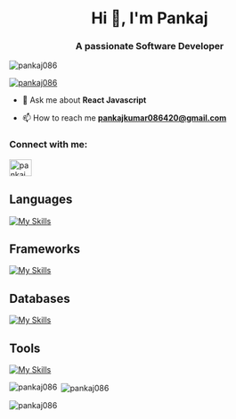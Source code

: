 <h1 align="center">Hi 👋, I'm Pankaj</h1>
<h3 align="center">A passionate Software Developer</h3>

<p align="left"> <img src="https://komarev.com/ghpvc/?username=pankaj086&label=Profile%20views&color=0e75b6&style=flat" alt="pankaj086" /> </p>

<p align="left"> <a href="https://github.com/ryo-ma/github-profile-trophy"><img src="https://github-profile-trophy.vercel.app/?username=pankaj086" alt="pankaj086" /></a> </p>

- 💬 Ask me about **React Javascript**

- 📫 How to reach me **pankajkumar086420@gmail.com**

<h3 align="left">Connect with me:</h3>
<p align="left">
<a href="https://linkedin.com/in/pankaj086" target="blank"><img align="center" src="https://raw.githubusercontent.com/rahuldkjain/github-profile-readme-generator/master/src/images/icons/Social/linked-in-alt.svg" alt="pankaj" height="30" width="40" /></a>
</p>

<h2>Languages</h2>

[![My Skills](https://skillicons.dev/icons?i=html,css,js,ts,python,cpp,c)](https://skillicons.dev)

<h2>Frameworks</h2>

[![My Skills](https://skillicons.dev/icons?i=react,tailwindcss,express,nodejs,firebase)](https://skillicons.dev)

<h2>Databases</h2>

[![My Skills](https://skillicons.dev/icons?i=mysql,mongo)](https://skillicons.dev)

<h2>Tools</h2>
 
[![My Skills](https://skillicons.dev/icons?i=git,github,postman,vercel,vscode)](https://skillicons.dev)

<p><img align="left" src="https://github-readme-stats.vercel.app/api/top-langs?username=pankaj086&show_icons=true&locale=en&layout=compact" alt="pankaj086" /></p>

<p>&nbsp;<img align="center" src="https://github-readme-stats.vercel.app/api?username=pankaj086&show_icons=true&locale=en" alt="pankaj086" /></p>

<p><img align="center" src="https://github-readme-streak-stats.herokuapp.com/?user=pankaj086&" alt="pankaj086" /></p>
